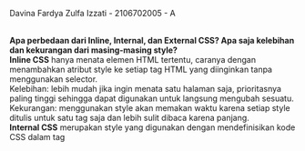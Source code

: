 Davina Fardya Zulfa Izzati - 2106702005 - A<br/><br/>

**Apa perbedaan dari Inline, Internal, dan External CSS? Apa saja kelebihan dan kekurangan dari masing-masing style?**<br/>
**Inline CSS** hanya menata elemen HTML tertentu, caranya dengan menambahkan atribut style ke setiap tag HTML yang diinginkan tanpa menggunakan selector.<br/>
Kelebihan: lebih mudah jika ingin menata satu halaman saja, prioritasnya paling tinggi sehingga dapat digunakan untuk langsung mengubah sesuatu.<br/>
Kekurangan: menggunakan style akan memakan waktu karena setiap style ditulis untuk satu tag saja dan lebih sulit dibaca karena panjang.<br/>
**Internal CSS** merupakan style yang digunakan dengan mendefinisikan kode CSS dalam tag <style> di bagian `<head>` dokumen HTML.<br/>
Kelebihan: lebih cepat dan efektif untuk menata satu halaman, tidak memerlukan dokumen CSS yang berbeda.<br/>
Kekurangan: kurang efektif untuk menata banyak halaman, meningkatkan waktu memuat halaman tersebut.<br/>
**External CSS** memuat kode CSS untuk menata berkas-dokumen HTML secara terpisah dengan format dokumen .css.<br/>
Kelebihan: efektif untuk menata situs yang besar, bisa digunakan ke banyak dokumen HTML, struktur pada dokumen HTML lebih rapi karena hanya perlu import style-nya.<br/>
Kekurangan: membutuhkan waktu akses styling dari dokumen .css, tidak efektif jika situs hanya memiliki satu halaman saja.<br/>

**Jelaskan tag HTML5 yang kamu ketahui.**<br/>
- `<button>` membuat tombol yang dapat diklik
- `<div>` menentukan bagian styling dalam dokumen
- `<head>` mendefinisikan bagian atas dokumen yang berisi informasi awal seperti judul
- `<h1> ... <h6>` mendefinisikan heading HTML
- `<html>` mendefinisikan root dokumen HTML
- `<table>` mendefinisikan tabel
- `<title>` mendefinisikan judul dokumen
<br/>

**Jelaskan tipe-tipe CSS selector yang kamu ketahui**<br/>
* ID Selectors menggunakan ID sebagai selector pada tag, diawali dengan #
* Classes selectors menggunakan class sebagai selector, selector diawali dengan .
* Element selectors menggunakan tag HTML sebagai selector untuk mengubah properti dalam tag tersebut<br/>
Prioritas selector tertinggi dimulai dari yang paling atas.<br/>

**Jelaskan bagaimana cara kamu mengimplementasikan checklist di atas.**<br/>
* Menambahkan kode untuk menggunakan Bootstrap ke base.html
* Mendefinisikan class yang ingin dipakai untuk styling
* Mendesain card untuk task pada todolist.html
* Mendesain button dengan Bootstrap
* Mendesain halaman login melalui dokumen login.html
* Mendesain halaman add task melalui dokumen create-task.
